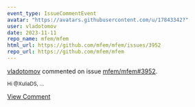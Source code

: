 ```yaml
---
event_type: IssueCommentEvent
avatar: "https://avatars.githubusercontent.com/u/17843342?"
user: vladotomov
date: 2023-11-11
repo_name: mfem/mfem
html_url: https://github.com/mfem/mfem/issues/3952
repo_url: https://github.com/mfem/mfem
---
```


<a href='https://github.com/vladotomov' target='_blank'>vladotomov</a> commented on issue <a href='https://github.com/mfem/mfem/issues/3952' target='_blank'>mfem/mfem#3952</a>.

<small>Hi @XuliaDS,...</small>

<a href='https://github.com/mfem/mfem/issues/3952' target='_blank'>View Comment</a>